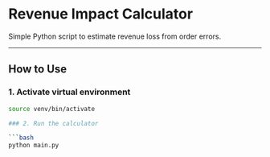 # Revenue Impact Calculator

Simple Python script to estimate revenue loss from order errors.

---

## How to Use

### 1. Activate virtual environment

```bash
source venv/bin/activate

### 2. Run the calculator

```bash
python main.py
